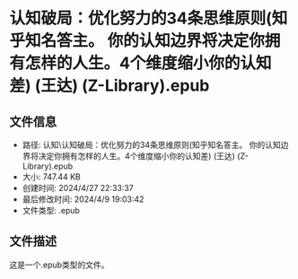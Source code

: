 ﻿# 认知破局：优化努力的34条思维原则(知乎知名答主。 你的认知边界将决定你拥有怎样的人生。4个维度缩小你的认知差) (王达) (Z-Library).epub

## 文件信息
- 路径: 认知\认知破局：优化努力的34条思维原则(知乎知名答主。 你的认知边界将决定你拥有怎样的人生。4个维度缩小你的认知差) (王达) (Z-Library).epub
- 大小: 747.44 KB
- 创建时间: 2024/4/27 22:33:37
- 最后修改时间: 2024/4/9 19:03:42
- 文件类型: .epub

## 文件描述
这是一个.epub类型的文件。

